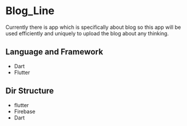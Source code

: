# Blog_Line

Currently there is app which is specifically about blog so this app will be used efficiently and uniquely to upload the blog about any thinking. 

## Language and Framework

* Dart
* Flutter

## Dir Structure
* flutter
* Firebase
* Dart
